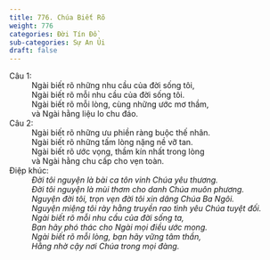 ```yaml
---
title: 776. Chúa Biết Rõ
weight: 776
categories: Đời Tín Đồ
sub-categories: Sự An Ủi
draft: false
---
```

<dl><dt>Câu 1:</dt><dd data-verse="1">Ngài biết rõ những nhu cầu của đời sống tôi, <br/>Ngài biết rõ mỗi nhu cầu của đời sống tôi. <br/>Ngài biết rõ mỗi lòng, cùng những ước mơ thầm, <br/>và Ngài hằng liệu lo chu đáo. </dd><dt>Câu 2:</dt><dd data-verse="2">Ngài biết rõ những ưu phiền ràng buộc thế nhân. <br/>Ngài biết rõ những tấm lòng nặng nề vỡ tan. <br/>Ngài biết rõ ước vọng, thầm kín nhất trong lòng <br/>và Ngài hằng chu cấp cho vẹn toàn. <dt>Điệp khúc:</dt><dd data-chorus="1"><em>Đời tôi nguyện là bài ca tôn vinh Chúa yêu thương. <br/>Đời tôi nguyện là mùi thơm cho danh Chúa muôn phương. <br/>Nguyện đời tôi, trọn vẹn đời tôi xin dâng Chúa Ba Ngôi. <br/>Nguyện miệng tôi rày hằng truyền rao tình yêu Chúa tuyệt đối. <br/>Ngài biết rõ mỗi nhu cầu của đời sống ta, <br/>Bạn hãy phó thác cho Ngài mọi điều ước mong. <br/>Ngài biết rõ mỗi lòng, bạn hãy vững tâm thần, <br/>Hằng nhờ cậy nơi Chúa trong mọi đàng. </em></dd></dl>